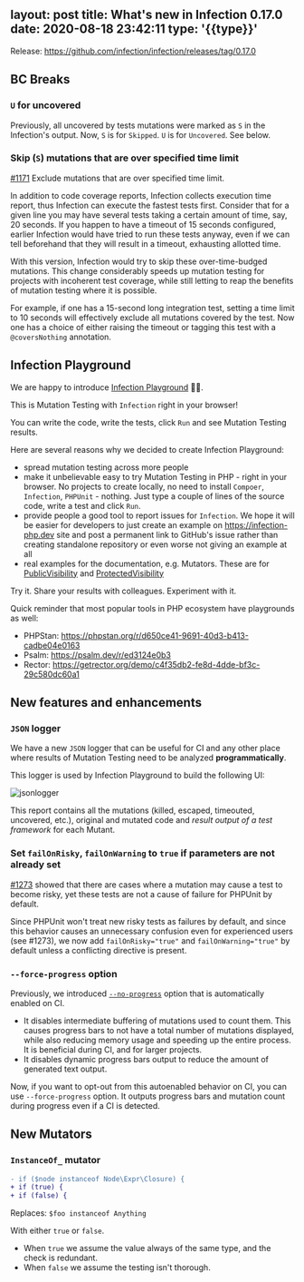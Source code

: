 layout: post
title: What's new in Infection 0.17.0
date: 2020-08-18 23:42:11
type: '{{type}}'
---

Release: https://github.com/infection/infection/releases/tag/0.17.0

## BC Breaks

### `U` for uncovered

Previously, all uncovered by tests mutations were marked as `S` in the Infection's output. Now, `S` is for `Skipped`. `U` is for `Uncovered`. See below.

### Skip (`S`) mutations that are over specified time limit

[#1171](https://github.com/infection/infection/pull/1171) Exclude mutations that are over specified time limit.

In addition to code coverage reports, Infection collects execution time report, thus Infection can execute the fastest tests first. Consider that for a given line you may have several tests taking a certain amount of time, say, 20 seconds. If you happen to have a timeout of 15 seconds configured, earlier Infection would have tried to run these tests anyway, even if we can tell beforehand that they will result in a timeout, exhausting allotted time.

With this version, Infection would try to skip these over-time-budged mutations. This change considerably speeds up mutation testing for projects with incoherent test coverage, while still letting to reap the benefits of mutation testing where it is possible.

For example, if one has a 15-second long integration test, setting a time limit to 10 seconds will effectively exclude all mutations covered by the test. Now one has a choice of either raising the timeout or tagging this test with a `@coversNothing` annotation.


## Infection Playground

We are happy to introduce [Infection Playground](https://infection-php.dev/) 🎉🚀. 

This is Mutation Testing with `Infection` right in your browser!

You can write the code, write the tests, click `Run` and see Mutation Testing results.

Here are several reasons why we decided to create Infection Playground:

* spread mutation testing across more people
* make it unbelievable easy to try Mutation Testing in PHP - right in your browser. No projects to create locally, no need to install `Compoer`, `Infection`, `PHPUnit` - nothing. Just type a couple of lines of the source code, write a test and click `Run`.
* provide people a good tool to report issues for `Infection`. We hope it will be easier for developers to just create an example on https://infection-php.dev site and post a permanent link to GitHub's issue rather than creating standalone repository or even worse not giving an example at all
* real examples for the documentation, e.g. Mutators. These are for [PublicVisibility](https://infection-php.dev/r/qxk) and [ProtectedVisibility](https://infection-php.dev/r/j0l)

Try it. Share your results with colleagues. Experiment with it.

Quick reminder that most popular tools in PHP ecosystem have playgrounds as well:
                         
* PHPStan: https://phpstan.org/r/d650ce41-9691-40d3-b413-cadbe04e0163
* Psalm: https://psalm.dev/r/ed3124e0b3
* Rector: https://getrector.org/demo/c4f35db2-fe8d-4dde-bf3c-29c580dc60a1


## New features and enhancements

### `JSON` logger

We have a new `JSON` logger that can be useful for CI and any other place where results of Mutation Testing need to be analyzed **programmatically**.

This logger is used by Infection Playground to build the following UI:

![jsonlogger](/images/posts/0-17-0/json_logger_ui.png)

This report contains all the mutations (killed, escaped, timeouted, uncovered, etc.), original and mutated code and *result output of a test framework* for each Mutant.

### Set `failOnRisky`, `failOnWarning` to `true` if parameters are not already set

[#1273](https://github.com/infection/infection/issues/1273) showed that there are cases where a mutation may cause a test to become risky, yet these tests are not a cause of failure for PHPUnit by default.

Since PHPUnit won't treat new risky tests as failures by default, and since this behavior causes an unnecessary confusion even for experienced users (see #1273), we now add `failOnRisky="true"` and `failOnWarning="true"` by default unless a conflicting directive is present.

### `--force-progress` option

Previously, we introduced [`--no-progress`](/guide/command-line-options.html#no-progress) option that is automatically enabled on CI.

* It disables intermediate buffering of mutations used to count them. This causes progress bars to not have a total number of mutations displayed, while also reducing memory usage and speeding up the entire process. It is beneficial during CI, and for larger projects.
* It disables dynamic progress bars output to reduce the amount of generated text output.

Now, if you want to opt-out from this autoenabled behavior on CI, you can use `--force-progress` option. It outputs progress bars and mutation count during progress even if a CI is detected.

## New Mutators

### `InstanceOf_` mutator

```diff
- if ($node instanceof Node\Expr\Closure) {
+ if (true) {
+ if (false) {
```

Replaces: `$foo instanceof Anything`

With either `true` or `false`.

* When `true` we assume the value always of the same type, and the check is redundant.
* When `false` we assume the testing isn't thorough.

